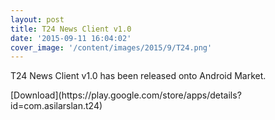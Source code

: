 ```yaml
---
layout: post
title: T24 News Client v1.0
date: '2015-09-11 16:04:02'
cover_image: '/content/images/2015/9/T24.png'
---
```


<p>T24 News Client v1.0 has been released onto Android Market. </p>
[Download](https://play.google.com/store/apps/details?id=com.asilarslan.t24)


